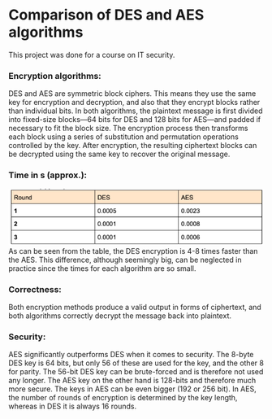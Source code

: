# Comparison of DES and AES algorithms
This project was done for a course on IT security.

### Encryption algorithms:
DES and AES are symmetric block ciphers. This means they use the same key for encryption and decryption, and also that they encrypt blocks rather than individual bits. In both algorithms, the plaintext message is first divided into fixed-size blocks—64 bits for DES and 128 bits for AES—and padded if necessary to fit the block size. The encryption process then transforms each block using a series of substitution and permutation operations controlled by the key. After encryption, the resulting ciphertext blocks can be decrypted using the same key to recover the original message.

### Time in s (approx.):
![Table comparing speed](time_comparison.png)
As can be seen from the table, the DES encryption is 4-8 times faster than the AES. This difference, although seemingly big, can be neglected in practice since the times for each algorithm are so small.

### Correctness:
Both encryption methods produce a valid output in forms of ciphertext, and both algorithms correctly decrypt the message back into plaintext.

### Security:
AES significantly outperforms DES when it comes to security. The 8-byte DES key is 64 bits, but only 56 of these are used for the key, and the other 8 for parity. The 56-bit DES key can be brute-forced and is therefore not used any longer. 
The AES key on the other hand is 128-bits and therefore much more secure. The keys in AES can be even bigger (192 or 256 bit).
In AES, the number of rounds of encryption is determined by the key length, whereas in DES it is always 16 rounds.
